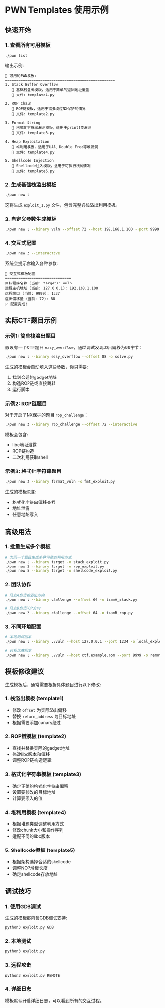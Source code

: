 # PWN Templates 使用示例

## 快速开始

### 1. 查看所有可用模板
```bash
./pwn list
```

输出示例:
```
🔧 可用的PWN模板:
==================================================
1. Stack Buffer Overflow
   📄 基础栈溢出模板，适用于简单的返回地址覆盖
   📁 文件: template1.py

2. ROP Chain
   📄 ROP链模板，适用于需要绕过NX保护的情况
   📁 文件: template2.py

3. Format String
   📄 格式化字符串漏洞模板，适用于printf类漏洞
   📁 文件: template3.py

4. Heap Exploitation
   📄 堆利用模板，适用于UAF、Double Free等堆漏洞
   📁 文件: template4.py

5. Shellcode Injection
   📄 Shellcode注入模板，适用于可执行栈的情况
   📁 文件: template5.py
```

### 2. 生成基础栈溢出模板
```bash
./pwn new 1
```

这将生成 `exploit_1.py` 文件，包含完整的栈溢出利用模板。

### 3. 自定义参数生成模板
```bash
./pwn new 1 --binary vuln --offset 72 --host 192.168.1.100 --port 9999 -o my_exploit.py
```

### 4. 交互式配置
```bash
./pwn new 2 --interactive
```

系统会提示你输入各种参数:
```
🔧 交互式模板配置
==============================
目标程序名称 (当前: target): vuln
远程主机地址 (当前: 127.0.0.1): 192.168.1.100
远程端口 (当前: 9999): 1337
溢出偏移量 (当前: 72): 88
✅ 配置完成!
```

## 实际CTF题目示例

### 示例1: 简单栈溢出题目

假设有一个CTF题目 `easy_overflow`，通过调试发现溢出偏移为88字节：

```bash
./pwn new 1 --binary easy_overflow --offset 88 -o solve.py
```

生成的模板会自动填入这些参数，你只需要:
1. 找到合适的gadget地址
2. 构造ROP链或直接跳转
3. 运行脚本

### 示例2: ROP链题目

对于开启了NX保护的题目 `rop_challenge`：

```bash
./pwn new 2 --binary rop_challenge --offset 72 --interactive
```

模板会包含:
- libc地址泄露
- ROP链构造
- 二次利用获取shell

### 示例3: 格式化字符串题目

```bash
./pwn new 3 --binary format_vuln -o fmt_exploit.py
```

生成的模板包含:
- 格式化字符串偏移查找
- 地址泄露
- 任意地址写入

## 高级用法

### 1. 批量生成多个模板
```bash
# 为同一个题目生成多种可能的利用方式
./pwn new 1 --binary target -o stack_exploit.py
./pwn new 2 --binary target -o rop_exploit.py
./pwn new 5 --binary target -o shellcode_exploit.py
```

### 2. 团队协作
```bash
# 队友A负责栈溢出方向
./pwn new 1 --binary challenge --offset 64 -o teamA_stack.py

# 队友B负责ROP方向  
./pwn new 2 --binary challenge --offset 64 -o teamB_rop.py
```

### 3. 不同环境配置
```bash
# 本地测试版本
./pwn new 1 --binary ./vuln --host 127.0.0.1 --port 1234 -o local_exploit.py

# 远程比赛版本
./pwn new 1 --binary ./vuln --host ctf.example.com --port 9999 -o remote_exploit.py
```

## 模板修改建议

生成模板后，通常需要根据具体题目进行以下修改:

### 1. 栈溢出模板 (template1)
- 修改 `offset` 为实际溢出偏移
- 替换 `return_address` 为目标地址
- 根据需要添加canary绕过

### 2. ROP链模板 (template2)  
- 查找并替换实际的gadget地址
- 修改libc版本和偏移
- 调整ROP链构造逻辑

### 3. 格式化字符串模板 (template3)
- 确定正确的格式化字符串偏移
- 设置要修改的目标地址
- 计算要写入的值

### 4. 堆利用模板 (template4)
- 根据堆题类型调整利用方式
- 修改chunk大小和操作序列
- 适配不同的libc版本

### 5. Shellcode模板 (template5)
- 根据架构选择合适的shellcode
- 调整NOP滑板长度
- 确定shellcode存放地址

## 调试技巧

### 1. 使用GDB调试
生成的模板都包含GDB调试支持:
```bash
python3 exploit.py GDB
```

### 2. 本地测试
```bash
python3 exploit.py
```

### 3. 远程攻击
```bash
python3 exploit.py REMOTE
```

### 4. 详细日志
模板默认开启详细日志，可以看到所有的交互过程。
